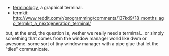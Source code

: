 - [terminology](http://www.enlightenment.org/p.php?p=about/terminology&l=en), a graphical terminal.
- termkit: http://www.reddit.com/r/programming/comments/137kd9/18_months_ago_termkit_a_nextgeneration_terminal/

but, at the end, the question is, wether we really need a terminal... or simply something that comes from the window manager world like dwm or awesome. some sort of tiny window manager with a pipe glue that let the "tiles" communicate.
